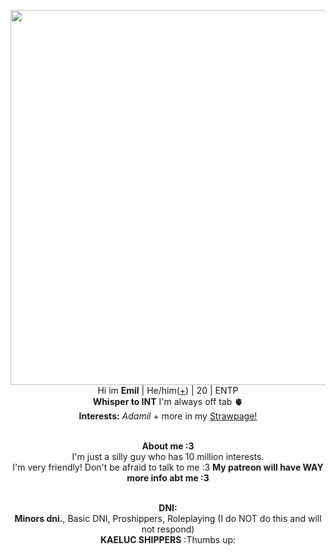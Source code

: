 <p align="center">
    <img width="600" src="https://preview.redd.it/happy-valentines-day-v0-6oaan5qfv2ia1.jpg?width=1036&format=pjpg&auto=webp&s=d1b8d0e4f31bc214859204b4b0e98e187af93b16"
<p align="center">
</br>Hi im <b>Emil</b> | He/him(<a href=https://en.pronouns.page/@Adamilcake>+</a>) | 20 | ENTP
<br><b>Whisper to INT</b> I'm always off tab 🫀
<br><b>Interests:</b> <i>Adamil</i> + more in my  <a href=https://bonded.straw.page/>Strawpage!</a>
<p align="center">
    <br><b>About me :3 </b>
 <br> I'm just a silly guy who has 10 million interests. <br>I'm very friendly! Don't be afraid to talk to me :3 <b> My patreon will have WAY more info abt me :3 </b>
<p align="center">
    <br><b>DNI:</b>
 <br><b> Minors dni.</b>, Basic DNI, Proshippers, Roleplaying (I do NOT do this and will not respond) <br><b>KAELUC SHIPPERS</b> :Thumbs up:
